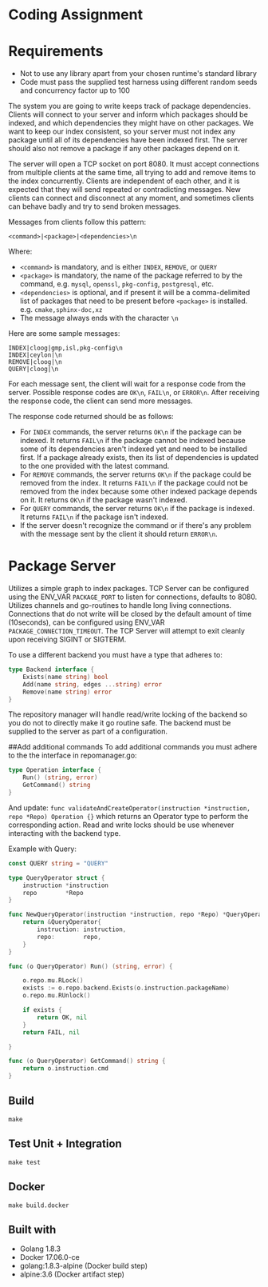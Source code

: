 # Coding Assignment

# Requirements
- Not to use any library apart from your chosen runtime's standard library
- Code must pass the supplied test harness using different random seeds and concurrency factor up to 100

The system you are going to write keeps track of package dependencies. Clients will connect to your server and inform which packages should be indexed, and which dependencies they might have on other packages. We want to keep our index consistent, so your server must not index any package until all of its dependencies have been indexed first. The server should also not remove a package if any other packages depend on it.

The server will open a TCP socket on port 8080. It must accept connections from multiple clients at the same time, all trying to add and remove items to the index concurrently. Clients are independent of each other, and it is expected that they will send repeated or contradicting messages. New clients can connect and disconnect at any moment, and sometimes clients can behave badly and try to send broken messages.

Messages from clients follow this pattern:

```
<command>|<package>|<dependencies>\n
```

Where:
* `<command>` is mandatory, and is either `INDEX`, `REMOVE`, or `QUERY`
* `<package>` is mandatory, the name of the package referred to by the command, e.g. `mysql`, `openssl`, `pkg-config`, `postgresql`, etc.
* `<dependencies>` is optional, and if present it will be a comma-delimited list of packages that need to be present before `<package>` is installed. e.g. `cmake,sphinx-doc,xz`
* The message always ends with the character `\n`

Here are some sample messages:
```
INDEX|cloog|gmp,isl,pkg-config\n
INDEX|ceylon|\n
REMOVE|cloog|\n
QUERY|cloog|\n
```

For each message sent, the client will wait for a response code from the server. Possible response codes are `OK\n`, `FAIL\n`, or `ERROR\n`. After receiving the response code, the client can send more messages.

The response code returned should be as follows:
* For `INDEX` commands, the server returns `OK\n` if the package can be indexed. It returns `FAIL\n` if the package cannot be indexed because some of its dependencies aren't indexed yet and need to be installed first. If a package already exists, then its list of dependencies is updated to the one provided with the latest command.
* For `REMOVE` commands, the server returns `OK\n` if the package could be removed from the index. It returns `FAIL\n` if the package could not be removed from the index because some other indexed package depends on it. It returns `OK\n` if the package wasn't indexed.
* For `QUERY` commands, the server returns `OK\n` if the package is indexed. It returns `FAIL\n` if the package isn't indexed.
* If the server doesn't recognize the command or if there's any problem with the message sent by the client it should return `ERROR\n`.

# Package Server

Utilizes a simple graph to index packages. TCP Server can be configured using the ENV_VAR `PACKAGE_PORT`
to listen for connections, defaults to 8080. Utilizes channels and go-routines to handle long living connections. Connections
that do not write will be closed by the default amount of time (10seconds), can be configured using ENV_VAR `PACKAGE_CONNECTION_TIMEOUT`. The TCP Server
will attempt to exit cleanly upon receiving SIGINT or SIGTERM.

To use a different backend you must have a type that adheres to:

```go
type Backend interface {
	Exists(name string) bool
	Add(name string, edges ...string) error
	Remove(name string) error
}
```

The repository manager will handle read/write locking of the backend so you do not to directly make it go routine safe. The 
backend must be supplied to the server as part of a configuration.

##Add additional commands
To add additional commands you must adhere to the the interface in repomanager.go:
```go
type Operation interface {
	Run() (string, error)
	GetCommand() string
}
```
And update:
`func validateAndCreateOperator(instruction *instruction, repo *Repo) Operation {}` which returns an Operator type
to perform the corresponding action. Read and write locks should be use whenever interacting with the backend type.

Example with Query:
```go
const QUERY string = "QUERY"

type QueryOperator struct {
	instruction *instruction
	repo        *Repo
}

func NewQueryOperator(instruction *instruction, repo *Repo) *QueryOperator {
	return &QueryOperator{
		instruction: instruction,
		repo:        repo,
	}
}

func (o QueryOperator) Run() (string, error) {

	o.repo.mu.RLock()
	exists := o.repo.backend.Exists(o.instruction.packageName)
	o.repo.mu.RUnlock()

	if exists {
		return OK, nil
	}
	return FAIL, nil

}

func (o QueryOperator) GetCommand() string {
	return o.instruction.cmd
}

```


## Build
```
make
```

## Test Unit + Integration
```
make test
```

## Docker
```
make build.docker
```

## Built with
 - Golang 1.8.3
 - Docker 17.06.0-ce
 - golang:1.8.3-alpine (Docker build step)
 - alpine:3.6 (Docker artifact step)